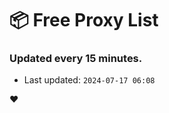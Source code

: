 # :package: Free Proxy List
### Updated every 15 minutes.

- Last updated: `2024-07-17 06:08`

:heart:

